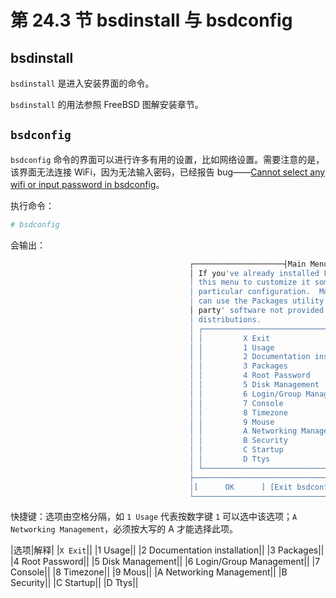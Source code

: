 # 第 24.3 节 bsdinstall 与 bsdconfig

## bsdinstall

`bsdinstall` 是进入安装界面的命令。

`bsdinstall` 的用法参照 FreeBSD 图解安装章节。

## `bsdconfig`

`bsdconfig` 命令的界面可以进行许多有用的设置，比如网络设置。需要注意的是，该界面无法连接 WiFi，因为无法输入密码，已经报告 bug——[Cannot select any wifi or input password in bsdconfig](https://bugs.freebsd.org/bugzilla/show_bug.cgi?id=229883)。

执行命令：

```sh
# bsdconfig
```

会输出：

```sh
                                        ┌────────────────────┤Main Menu├───────────────────┐
                                        │ If you've already installed FreeBSD, you may use │
                                        │ this menu to customize it somewhat to suit your  │
                                        │ particular configuration.  Most importantly, you │
                                        │ can use the Packages utility to load extra '3rd  │
                                        │ party' software not provided in the base         │
                                        │ distributions.                                   │
                                        │ ┌──────────────────────────────────────────────┐ │
                                        │ │         X Exit                               │ │
                                        │ │         1 Usage                              │ │
                                        │ │         2 Documentation installation         │ │
                                        │ │         3 Packages                           │ │
                                        │ │         4 Root Password                      │ │
                                        │ │         5 Disk Management                    │ │
                                        │ │         6 Login/Group Management             │ │
                                        │ │         7 Console                            │ │
                                        │ │         8 Timezone                           │ │
                                        │ │         9 Mouse                              │ │
                                        │ │         A Networking Management              │ │
                                        │ │         B Security                           │ │
                                        │ │         C Startup                            │ │
                                        │ │         D Ttys                               │ │
                                        │ └──────────────────────────────────────────────┘ │
                                        ├──────────────────────────────────────────────────┤
                                        │[      OK      ] [Exit bsdconfig] [     Help     ]│
                                        └──────────────────────────────────────────────────┘
```

快捷键：选项由空格分隔，如 `1 Usage` 代表按数字键 `1` 可以选中该选项；`A Networking Management`，必须按大写的 A 才能选择此项。

|选项|解释|
|`X Exit`||
|1 Usage||
|2 Documentation installation||
|3 Packages||
|4 Root Password||
|5 Disk Management||
|6 Login/Group Management||
|7 Console||
|8 Timezone||
|9 Mous||
|A Networking Management||
|B Security||
|C Startup||
|D Ttys||

